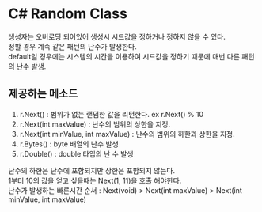 # C# Random Class
생성자는 오버로딩 되어있어 생성시 시드값을 정하거나 정하지 않을 수 있다.  
정할 경우 계속 같은 패턴의 난수가 발생한다.  
default일 경우에는 시스템의 시간을 이용하여 시드값을 정하기 때문에 매번 다른 패턴의 난수 발생.

## 제공하는 메소드
1. r.Next() : 범위가 없는 랜덤한 값을 리턴한다. ex r.Next() % 10
2. r.Next(int maxValue) : 난수의 범위의 상한을 지정.
3. r.Next(int minValue, int maxValue) : 난수의 범위의 하한과 상한을 지정.
4. r.Bytes() : byte 배열의 난수 발생
5. r.Double() : double 타입의 난 수 발생

난수의 하한은 난수에 포함되지만 상한은 포함되지 않는다.  
1부터 10의 값을 얻고 싶을때는 Next(1, 11)을 호출 해야한다.  
난수가 발생하는 빠른시간 순서 : Next(void) > Next(int maxValue) > Next(int minValue, int maxValue)